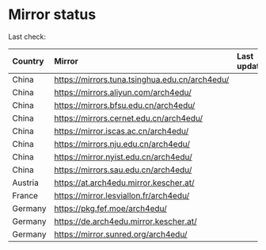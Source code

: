 <script src="./time.js"></script>
# Mirror status
Last check: <script type="text/javascript">localize(1718619751.1891613);</script>

|Country|Mirror|Last update|
|:------|:-----|:----------|
|China|https://mirrors.tuna.tsinghua.edu.cn/arch4edu/|<script type="text/javascript">localize(1718562737);</script>|
|China|https://mirrors.aliyun.com/arch4edu/|<script type="text/javascript">localize(1718562737);</script>|
|China|https://mirrors.bfsu.edu.cn/arch4edu/|<script type="text/javascript">localize(1718562737);</script>|
|China|https://mirrors.cernet.edu.cn/arch4edu/|<script type="text/javascript">localize(1718562737);</script>|
|China|https://mirror.iscas.ac.cn/arch4edu/|<script type="text/javascript">localize(1718562737);</script>|
|China|https://mirrors.nju.edu.cn/arch4edu/|<script type="text/javascript">localize(1718562737);</script>|
|China|https://mirror.nyist.edu.cn/arch4edu/|<script type="text/javascript">localize(1718562737);</script>|
|China|https://mirrors.sau.edu.cn/arch4edu/|<script type="text/javascript">localize(1718562737);</script>|
|Austria|https://at.arch4edu.mirror.kescher.at/|<script type="text/javascript">localize(1718606102);</script>|
|France|https://mirror.lesviallon.fr/arch4edu/|<script type="text/javascript">localize(1718562737);</script>|
|Germany|https://pkg.fef.moe/arch4edu/|<script type="text/javascript">localize(1718606102);</script>|
|Germany|https://de.arch4edu.mirror.kescher.at/|<script type="text/javascript">localize(1718606102);</script>|
|Germany|https://mirror.sunred.org/arch4edu/|<script type="text/javascript">localize(1718606102);</script>|

<script src="./tablefilter/tablefilter.js"></script>
<script src="./table.js"></script>